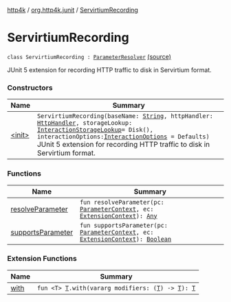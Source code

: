 [http4k](../../index.md) / [org.http4k.junit](../index.md) / [ServirtiumRecording](./index.md)

# ServirtiumRecording

`class ServirtiumRecording : `[`ParameterResolver`](https://junit.org/junit5/docs/5.6.0/api/org/junit/jupiter/api/extension/ParameterResolver.html) [(source)](https://github.com/http4k/http4k/blob/master/http4k-testing-servirtium/src/main/kotlin/org/http4k/junit/junitExtensions.kt#L26)

JUnit 5 extension for recording HTTP traffic to disk in Servirtium format.

### Constructors

| Name | Summary |
|---|---|
| [&lt;init&gt;](-init-.md) | `ServirtiumRecording(baseName: `[`String`](https://kotlinlang.org/api/latest/jvm/stdlib/kotlin/-string/index.html)`, httpHandler: `[`HttpHandler`](../../org.http4k.core/-http-handler.md)`, storageLookup: `[`InteractionStorageLookup`](../../org.http4k.servirtium/-interaction-storage-lookup.md)` = Disk(), interactionOptions: `[`InteractionOptions`](../../org.http4k.servirtium/-interaction-options/index.md)` = Defaults)`<br>JUnit 5 extension for recording HTTP traffic to disk in Servirtium format. |

### Functions

| Name | Summary |
|---|---|
| [resolveParameter](resolve-parameter.md) | `fun resolveParameter(pc: `[`ParameterContext`](https://junit.org/junit5/docs/5.6.0/api/org/junit/jupiter/api/extension/ParameterContext.html)`, ec: `[`ExtensionContext`](https://junit.org/junit5/docs/5.6.0/api/org/junit/jupiter/api/extension/ExtensionContext.html)`): `[`Any`](https://kotlinlang.org/api/latest/jvm/stdlib/kotlin/-any/index.html) |
| [supportsParameter](supports-parameter.md) | `fun supportsParameter(pc: `[`ParameterContext`](https://junit.org/junit5/docs/5.6.0/api/org/junit/jupiter/api/extension/ParameterContext.html)`, ec: `[`ExtensionContext`](https://junit.org/junit5/docs/5.6.0/api/org/junit/jupiter/api/extension/ExtensionContext.html)`): `[`Boolean`](https://kotlinlang.org/api/latest/jvm/stdlib/kotlin/-boolean/index.html) |

### Extension Functions

| Name | Summary |
|---|---|
| [with](../../org.http4k.core/with.md) | `fun <T> `[`T`](../../org.http4k.core/with.md#T)`.with(vararg modifiers: (`[`T`](../../org.http4k.core/with.md#T)`) -> `[`T`](../../org.http4k.core/with.md#T)`): `[`T`](../../org.http4k.core/with.md#T) |
